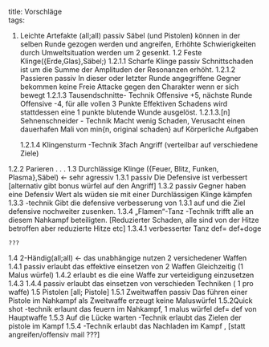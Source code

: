 title: Vorschläge  
tags:   
1. Leichte Artefakte (all;all) passiv
Säbel (und Pistolen) können in der selben Runde gezogen werden und angreifen, Erhöhte Schwierigkeiten durch Umweltsituation werden um 2 gesenkt.
1.2 Feste Klinge({Erde,Glas},Säbel;)
	1.2.1.1 Scharfe Klinge passiv
	Schnittschaden ist um die Summe der Amplituden der Resonanzen erhöht.
	1.2.1.2 Passieren passiv
	In dieser oder letzter Runde angegriffene Gegner bekommen keine Freie Attacke gegen den 	Charakter wenn er sich bewegt
	1.2.1.3 Tausendschnitte- Technik
	Offensive +5, nächste Runde Offensive -4, für alle vollen 3 Punkte Effektiven Schadens wird 	stattdessen eine 1 punkte blutende  Wunde ausgelöst.
		1.2.1.3.[n] Sehnenschneider - Technik
		Macht wenig Schaden, Verusacht einen dauerhafen Mali von min{n, original schaden} 			auf Körperliche Aufgaben

	1.2.1.4 Klingensturm -Technik
	3fach Angriff (verteilbar auf verschiedene Ziele)

1.2.2 Parieren
.
.
.
1.3 Durchlässige Klinge ({Feuer, Blitz, Funken, Plasma},Säbel) ← sehr agressiv
	1.3.1 passiv
	Die Defensive ist verbessert
	[alternativ gibt bonus würfel auf den Angriff]
	1.3.2 passiv
	Gegner haben eine Defensiv Wert als wüden sie mit einer Durchlässigen Klinge kämpfen
	1.3.3 -technik
	Gibt die defensive verbesserung von 1.3.1 auf und die Ziel defensive nochweiter zusenken.
	1.3.4 „Flamen“-Tanz -Technik
	trifft alle an diesem Nahkampf beteiligten. [Reduzierter Schaden, alle sind von der Hitze 	betroffen aber reduzierte Hitze etc]
		1.3.4.1 verbesserter Tanz
		def= def+doge
	
	???
1.4 2-Händig(all;all) ← das unabhängige nutzen 2 versichedener Waffen
	1.4.1 passiv
	erlaubt das effektive einsetzen von 2 Waffen Gleichzeitig  (1 Malus würfel)
	1.4.2
	erlaubt es die eine Waffe zur verteidigung einzusetzen	
	1.4.3
	1.4.4 passiv
	erlaubt das einsetzen von verschieden Techniken ( 1 pro waffe)
1.5 Pistolen [all; Pistole]
	1.5.1 Zweitwaffen passiv
	Das führen einer Pistole im Nahkampf als Zweitwaffe erzeugt keine Maluswürfel
	1.5.2Quick shot -technik
	erlaunt das feuern im Nahkampf, 1 malus würfel
	def= def von Hauptwaffe
	1.5.3 Auf die Lücke warten -Technik
	erlaubt das Zielen der pistole im Kampf
	1.5.4 -Technik
	erlaubt das Nachladen im Kampf , [statt angreifen/offensiv mail ???]